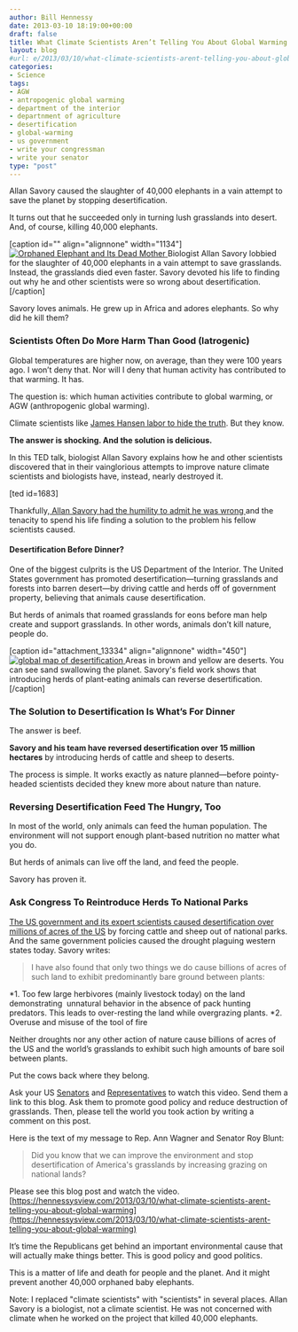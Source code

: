 ```yaml
---
author: Bill Hennessy
date: 2013-03-10 18:19:00+00:00
draft: false
title: What Climate Scientists Aren’t Telling You About Global Warming
layout: blog
#url: e/2013/03/10/what-climate-scientists-arent-telling-you-about-global-warming/
categories:
- Science
tags:
- AGW
- antropogenic global warming
- department of the interior
- departnment of agriculture
- desertification
- global-warming
- us government
- write your congressman
- write your senator
type: "post"
---
```


Allan Savory caused the slaughter of 40,000 elephants in a vain attempt to save the planet by stopping desertification.

It turns out that he succeeded only in turning lush grasslands into desert. And, of course, killing 40,000 elephants.

[caption id="" align="alignnone" width="1134"][![Orphaned Elephant and Its Dead Mother](https://hennessysview.com/wp-content/uploads/2013/03/dead-elephant_thumb.jpg)
](https://hennessysview.com/wp-content/uploads/2013/03/dead-elephant.jpg) Biologist Allan Savory lobbied for the slaughter of 40,000 elephants in a vain attempt to save grasslands. Instead, the grasslands died even faster. Savory devoted his life to finding out why he and other scientists were so wrong about desertification.[/caption]

Savory loves animals. He grew up in Africa and adores elephants. So why did he kill them?



### Scientists Often Do More Harm Than Good (Iatrogenic)



Global temperatures are higher now, on average, than they were 100 years ago. I won’t deny that. Nor will I deny that human activity has contributed to that warming. It has.

The question is: which human activities contribute to global warming, or AGW (anthropogenic global warming).

Climate scientists like [James Hansen labor to hide the truth](https://hennessysview.com/2009/06/29/james-hansen-lies-and-defrauds-even-more/). But they know.

**The answer is shocking. And the solution is delicious.**

In this TED talk, biologist Allan Savory explains how he and other scientists discovered that in their vainglorious attempts to improve nature climate scientists and biologists have, instead, nearly destroyed it.

[ted id=1683]

Thankfully,[ Allan Savory had the humility to admit he was wrong ](https://hennessysview.com/2013/03/07/why-being-wrong-can-be-the-best-policy/)and the tenacity to spend his life finding a solution to the problem his fellow scientists caused.



#### Desertification Before Dinner?



One of the biggest culprits is the US Department of the Interior. The United States government has promoted desertification—turning grasslands and forests into barren desert—by driving cattle and herds off of government property, believing that animals cause desertification.

But herds of animals that roamed grasslands for eons before man help create and support grasslands. In other words, animals don’t kill nature, people do.

[caption id="attachment_13334" align="alignnone" width="450"][![global map of desertification](https://hennessysview.com/wp-content/uploads/2013/03/desertification-300x171.jpg)
](https://hennessysview.com/wp-content/uploads/2013/03/desertification.jpg) Areas in brown and yellow are deserts. You can see sand swallowing the planet. Savory's field work shows that introducing herds of plant-eating animals can reverse desertification.[/caption]



### The Solution to Desertification Is What’s For Dinner



The answer is beef.

**Savory and his team have reversed desertification over 15 million hectares** by introducing herds of cattle and sheep to deserts.

The process is simple. It works exactly as nature planned—before pointy-headed scientists decided they knew more about nature than nature.



### Reversing Desertification Feed The Hungry, Too



In most of the world, only animals can feed the human population. The environment will not support enough plant-based nutrition no matter what you do.

But herds of animals can live off the land, and feed the people.

Savory has proven it.



### Ask Congress To Reintroduce Herds To National Parks



[The US government and its expert scientists caused desertification over millions of acres of the US](https://www.savoryinstitute.com/2012/07/allan-savory/u-s-drought-a-man-made-natural-disaster/) by forcing cattle and sheep out of national parks. And the same government policies caused the drought plaguing western states today. Savory writes:



> I have also found that only two things we do cause billions of acres of such land to exhibit predominantly bare ground between plants:

> 
> 
*1. Too few large herbivores (mainly livestock today) on the land demonstrating  unnatural behavior in the absence of pack hunting predators. This leads to over-resting the land while overgrazing plants.
*2. Overuse and misuse of the tool of fire

Neither droughts nor any other action of nature cause billions of acres of the US and the world’s grasslands to exhibit such high amounts of bare soil between plants.



Put the cows back where they belong.

Ask your US [Senators](https://www.senate.gov/general/contact_information/senators_cfm.cfm) and [Representatives](https://www.house.gov/representatives/find/) to watch this video. Send them a link to this blog. Ask them to promote good policy and reduce destruction of grasslands. Then, please tell the world you took action by writing a comment on this post.

Here is the text of my message to Rep. Ann Wagner and Senator Roy Blunt:



> Did you know that we can improve the environment and stop desertification of America's grasslands by increasing grazing on national lands?

Please see this blog post and watch the video. [https://hennessysview.com/2013/03/10/what-climate-scientists-arent-telling-you-about-global-warming](https://hennessysview.com/2013/03/10/what-climate-scientists-arent-telling-you-about-global-warming)

It’s time the Republicans get behind an important environmental cause that will actually make things better. This is good policy and good politics.



This is a matter of life and death for people and the planet. And it might prevent another 40,000 orphaned baby elephants.

Note: I replaced "climate scientists" with "scientists" in several places. Allan Savory is a biologist, not a climate scientist. He was not concerned with climate when he worked on the project that killed 40,000 elephants.


